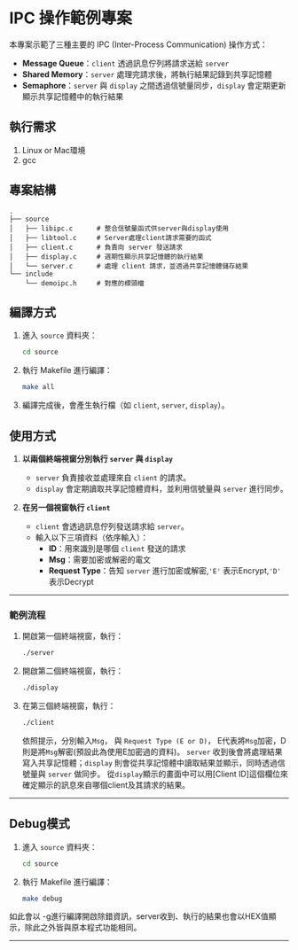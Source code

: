 # IPC 操作範例專案

本專案示範了三種主要的 IPC (Inter-Process Communication) 操作方式：
- **Message Queue**：`client` 透過訊息佇列將請求送給 `server`
- **Shared Memory**：`server` 處理完請求後，將執行結果記錄到共享記憶體
- **Semaphore**：`server` 與 `display` 之間透過信號量同步，`display` 會定期更新顯示共享記憶體中的執行結果

## 執行需求
1. Linux or Mac環境
2. gcc

## 專案結構

```
.
├── source
│   ├── libipc.c      # 整合信號量函式供server與display使用
│   ├── libtool.c     # Server處理client請求需要的函式
│   ├── client.c      # 負責向 server 發送請求
│   ├── display.c     # 週期性顯示共享記憶體的執行結果
│   └── server.c      # 處理 client 請求，並透過共享記憶體儲存結果
└── include
    └── demoipc.h     # 對應的標頭檔
```

## 編譯方式

1. 進入 `source` 資料夾：
   ```bash
   cd source
   ```
2. 執行 Makefile 進行編譯：
   ```bash
   make all
   ```
3. 編譯完成後，會產生執行檔（如 `client`, `server`, `display`）。

## 使用方式

1. **以兩個終端視窗分別執行 `server` 與 `display`**  
   - `server` 負責接收並處理來自 `client` 的請求。  
   - `display` 會定期讀取共享記憶體資料，並利用信號量與 `server` 進行同步。

2. **在另一個視窗執行 `client`**  
   - `client` 會透過訊息佇列發送請求給 `server`。  
   - 輸入以下三項資料（依序輸入）：  
     - **ID**：用來識別是哪個 `client` 發送的請求  
     - **Msg**：需要加密或解密的電文  
     - **Request Type**：告知 `server` 進行加密或解密,`'E'` 表示Encrypt,`'D'` 表示Decrypt  

---

### 範例流程

1. 開啟第一個終端視窗，執行：
   ```bash
   ./server
   ```
2. 開啟第二個終端視窗，執行：
   ```bash
   ./display
   ```
3. 在第三個終端視窗，執行：
   ```bash
   ./client
   ```
   依照提示，分別輸入`Msg`， 與 `Request Type (E or D)`，
   E代表將`Msg`加密，D則是將`Msg`解密(預設此為使用E加密過的資料)。
   `server` 收到後會將處理結果寫入共享記憶體；`display` 則會從共享記憶體中讀取結果並顯示，同時透過信號量與 `server` 做同步。
   從`display`顯示的畫面中可以用[Client ID]這個欄位來確定顯示的訊息來自哪個client及其請求的結果。
   
---

## Debug模式

1. 進入 `source` 資料夾：
   ```bash
   cd source
   ```
2. 執行 Makefile 進行編譯：
   ```bash
   make debug
   ```

如此會以 -g進行編譯開啟除錯資訊，server收到、執行的結果也會以HEX值顯示，除此之外皆與原本程式功能相同。

---
